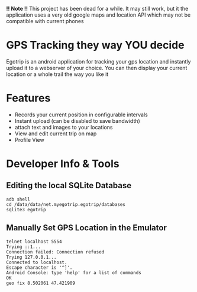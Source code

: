 **!! Note !!** This project has been dead for a while. It may still work, but it the application uses a very old google maps and location API which may not be compatible with current phones

GPS Tracking they way YOU decide
================================

Egotrip is an android application for tracking your gps location and instantly upload it to a webserver of your choice. You can then display your current location or a whole trail the way you like it


Features
========

 *  Records your current position in configurable intervals
 *  Instant upload (can be disabled to save bandwidth)
 *  attach text and images to your locations
 *  View and edit current trip on map
 *  Profile View

Developer Info & Tools
======================

Editing the local SQLite Database
---------------------------------

	adb shell
	cd /data/data/net.myegotrip.egotrip/databases
	sqlite3 egotrip

Manually Set GPS Location in the Emulator
-----------------------------------------

	telnet localhost 5554
	Trying ::1...
	Connection failed: Connection refused
	Trying 127.0.0.1...
	Connected to localhost.
	Escape character is '^]'.
	Android Console: type 'help' for a list of commands
	OK
	geo fix 8.502061 47.421909

